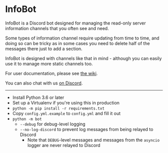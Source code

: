 InfoBot
=======

InfoBot is a Discord bot designed for managing the read-only server information channels
that you often see and need. 

Some types of information channel require updating from time to time, and doing so can be 
tricky as in some cases you need to delete half of the messages there just to add a section.

InfoBot is designed with channels like that in mind - although you can easily use it to manage
more static channels too.

For user documentation, please see [the wiki](https://github.com/gdude2002/InfoBot/wiki).

You can also chat with us [on Discord](https://discord.gg/ZUVSbah).

---

* Install Python 3.6 or later
* Set up a Virtualenv if you're using this in production
* `python -m pip install -r requirements.txt`
* Copy `config.yml.example` to `config.yml` and fill it out
* `python -m bot`
    * `--debug` for debug-level logging
    * `--no-log-discord` to prevent log messages from being relayed to Discord
        * Note that `DEBUG`-level messages and messages from the `asyncio` logger are never relayed to Discord
